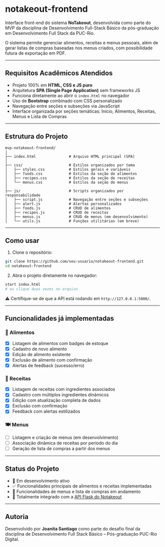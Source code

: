 # notakeout-frontend

Interface front-end do sistema **NoTakeout**, desenvolvida como parte do MVP da disciplina de Desenvolvimento Full-Stack Básico da pós-graduação em Desenvolvimento Full Stack da PUC-Rio.

O sistema permite gerenciar alimentos, receitas e menus pessoais, além de gerar listas de compras baseadas nos menus criados, com possibilidade futura de exportação em PDF.

---

## Requisitos Acadêmicos Atendidos

- Projeto 100% em **HTML, CSS e JS puro**
- Arquitetura **SPA (Single Page Application)** sem frameworks JS
- Funciona diretamente ao abrir o `index.html` no navegador
- Uso de **Bootstrap** combinado com CSS personalizado
- Navegação entre seções e subseções via JavaScript
- Interface organizada por seções temáticas: Início, Alimentos, Receitas, Menus e Lista de Compras

---

## Estrutura do Projeto

```
mvp-notakeout-frontend/
│
├── index.html               # Arquivo HTML principal (SPA)
│
├── css/                     # Estilos organizados por tema
│   ├── styles.css           # Estilos gerais e variáveis
│   ├── foods.css            # Estilos da seção de alimentos
│   ├── recipes.css          # Estilos da seção de receitas
│   └── menus.css            # Estilos da seção de menus
│
├── js/                      # Scripts organizados por responsabilidade
│   ├── script.js            # Navegação entre seções e subseções
│   ├── alert.js             # Alertas personalizados
│   ├── foods.js             # CRUD de alimentos
│   ├── recipes.js           # CRUD de receitas
│   ├── menus.js             # CRUD de menus (em desenvolvimento)
│   └── utils.js             # Funções utilitárias (em breve)
```

---

## Como usar

1. Clone o repositório:

```bash
git clone https://github.com/seu-usuario/notakeout-frontend.git
cd notakeout-frontend
```

2. Abra o projeto diretamente no navegador:

```bash
start index.html
# ou clique duas vezes no arquivo
```

⚠️ Certifique-se de que a API está rodando em `http://127.0.0.1:5000/`.

---

## Funcionalidades já implementadas

### 🌿 Alimentos
- [x] Listagem de alimentos com badges de estoque
- [x] Cadastro de novo alimento
- [x] Edição de alimento existente
- [x] Exclusão de alimento com confirmação
- [x] Alertas de feedback (sucesso/erro)

### 📖 Receitas
- [x] Listagem de receitas com ingredientes associados
- [x] Cadastro com múltiplos ingredientes dinâmicos
- [x] Edição com atualização completa de dados
- [x] Exclusão com confirmação
- [x] Feedback com alertas estilizados

### 🍽️ Menus
- [ ] Listagem e criação de menus (em desenvolvimento)
- [ ] Associação dinâmica de receitas por período do dia
- [ ] Geração de lista de compras a partir dos menus

---

## Status do Projeto

- 🧪 Em desenvolvimento ativo
- ✅ Funcionalidades principais de alimentos e receitas implementadas
- 🔧 Funcionalidades de menus e lista de compras em andamento
- 🔗 Totalmente integrado com a [API Flask do Notakeout](https://github.com/seu-usuario/notakeout-api)

---

## Autoria

Desenvolvido por **Joanita Santiago** como parte do desafio final da disciplina de Desenvolvimento Full Stack Básico – Pós-graduação PUC-Rio Digital.